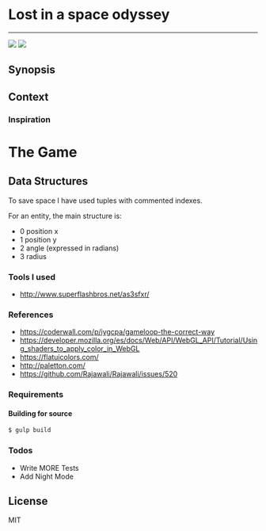 # Lost in a space odyssey
---
![](https://img.shields.io/badge/js13kGames-2017-b12a34.svg) ![](https://img.shields.io/badge/version-%23desktop-yellow.svg)
## Synopsis
## Context
### Inspiration
# The Game

## Data Structures
To save space I have used tuples with commented indexes.

For an entity, the main structure is:
- 0 position x
- 1 position y
- 2 angle (expressed in radians)
- 3 radius

### Tools I used
- http://www.superflashbros.net/as3sfxr/

### References
- https://coderwall.com/p/iygcpa/gameloop-the-correct-way
- https://developer.mozilla.org/es/docs/Web/API/WebGL_API/Tutorial/Using_shaders_to_apply_color_in_WebGL
- https://flatuicolors.com/
- http://paletton.com/
- https://github.com/Rajawali/Rajawali/issues/520

### Requirements

#### Building for source
```sh
$ gulp build
```

### Todos
 - Write MORE Tests
 - Add Night Mode

License
----

MIT

[//]: # (These are reference links used in the body of this note and get stripped out when the markdown processor does its job. There is no need to format nicely because it shouldn't be seen. Thanks SO - http://stackoverflow.com/questions/4823468/store-comments-in-markdown-syntax)


   [dill]: <https://github.com/joemccann/dillinger>
   [git-repo-url]: <https://github.com/joemccann/dillinger.git>
   [john gruber]: <http://daringfireball.net>
   [df1]: <http://daringfireball.net/projects/markdown/>
   [markdown-it]: <https://github.com/markdown-it/markdown-it>
   [Ace Editor]: <http://ace.ajax.org>
   [node.js]: <http://nodejs.org>
   [Twitter Bootstrap]: <http://twitter.github.com/bootstrap/>
   [jQuery]: <http://jquery.com>
   [@tjholowaychuk]: <http://twitter.com/tjholowaychuk>
   [express]: <http://expressjs.com>
   [AngularJS]: <http://angularjs.org>
   [Gulp]: <http://gulpjs.com>

   [PlDb]: <https://github.com/joemccann/dillinger/tree/master/plugins/dropbox/README.md>
   [PlGh]: <https://github.com/joemccann/dillinger/tree/master/plugins/github/README.md>
   [PlGd]: <https://github.com/joemccann/dillinger/tree/master/plugins/googledrive/README.md>
   [PlOd]: <https://github.com/joemccann/dillinger/tree/master/plugins/onedrive/README.md>
   [PlMe]: <https://github.com/joemccann/dillinger/tree/master/plugins/medium/README.md>
   [PlGa]: <https://github.com/RahulHP/dillinger/blob/master/plugins/googleanalytics/README.md>
